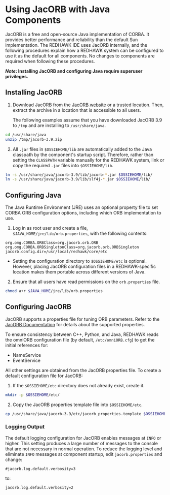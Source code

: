 # Using JacORB with Java Components

JacORB is a free and open-source Java implementation of CORBA.
It provides better performance and reliability than the default Sun implementation.
The REDHAWK IDE uses JacORB internally, and the following procedures explain how a REDHAWK system can be configured to use it as the default for all components.
No changes to components are required when following these procedures.

**_Note_: Installing JacORB and configuring Java require superuser privileges.**

## Installing JacORB

1. Download JacORB from the [JacORB website](https://www.jacorb.org) or a trusted location.
Then, extract the archive in a location that is accessible to all users.

   The following examples assume that you have downloaded JacORB 3.9 to `/tmp` and are installing to `/usr/share/java`.

```sh
cd /usr/share/java
unzip /tmp/jacorb-3.9.zip
```

2. All `.jar` files in `$OSSIEHOME/lib` are automatically added to the Java classpath by the component's startup script. Therefore, rather than setting the `CLASSPATH` variable manually for the REDHAWK system, link or copy the required `.jar` files into `$OSSIEHOME/lib`.

```sh
ln -s /usr/share/java/jacorb-3.9/lib/jacorb-*.jar $OSSIEHOME/lib/
ln -s /usr/share/java/jacorb-3.9/lib/slf4j-*.jar $OSSIEHOME/lib/
```

## Configuring Java

The Java Runtime Environment (JRE) uses an optional property file to set CORBA ORB configuration options, including which ORB implementation to use.

1. Log in as root user and create a file, `$JAVA_HOME/jre/lib/orb.properties`, with the following contents:

```properties
org.omg.CORBA.ORBClass=org.jacorb.orb.ORB
org.omg.CORBA.ORBSingletonClass=org.jacorb.orb.ORBSingleton
jacorb.config.dir=/usr/local/redhawk/core/etc
```

  + Setting the configuration directory to `$OSSIEHOME/etc` is optional.
However, placing JacORB configuration files in a REDHAWK-specific location makes them portable across different versions of Java.

2. Ensure that all users have read permissions on the `orb.properties` file.

```sh
chmod a+r $JAVA_HOME/jre/lib/orb.properties
```

## Configuring JacORB

JacORB supports a properties file for tuning ORB parameters.
Refer to the [JacORB Documentation](https://www.jacorb.org/documentation.html) for details about the supported properties.

To ensure consistency between C++, Python, and Java, REDHAWK reads the omniORB configuration file (by default, `/etc/omniORB.cfg`) to get the initial references for:

* NameService
* EventService

All other settings are obtained from the JacORB properties file. To create a default configuration file for JacORB:

1. If the `$OSSIEHOME/etc` directory does not already exist, create it.

```sh
mkdir -p $OSSIEHOME/etc/
```

2. Copy the JacORB properties template file into `$OSSIEHOME/etc`.

```sh
cp /usr/share/java/jacorb-3.9/etc/jacorb_properties.template $OSSIEHOME/etc/jacorb.properties
```

### Logging Output

The default logging configuration for JacORB enables messages at `INFO` or higher.
This setting produces a large number of messages to the console that are not necessary in normal operation.
To reduce the logging level and eliminate `INFO` messages at component startup, edit `jacorb.properties` and change:

```properties
#jacorb.log.default.verbosity=3
```

to:

```properties
jacorb.log.default.verbosity=2
```
